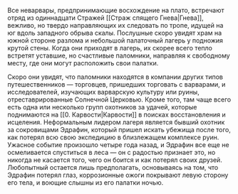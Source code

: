Все неварвары, предпринимающие восхождение на плато, встречают отряд из одиннадцати Стражей [[Страж спящего Гнева|Гнева]], вежливо, но твердо направляющих их следовать по тропе, идущей на юг вдоль западного обрыва скалы. Послушные скоро увидят храм на южной стороне разлома и небольшой палаточный лагерь у подножия крутой стены. Когда они приходят в лагерь, их скорее всего тепло встретят уставшие, но счастливые паломники, направляя к свободному месту, где они могут расположить свои палатки.  

Скоро они увидят, что паломники находятся в компании других типов путешественников — торговцев, пришедших торговать с варварами, и исследователей, изучающих варварскую культуру или руины, отреставрированные Солнечной Церковью. Кроме того, там чаще всего есть одна или несколько групп охотников за удачей, которые поднимаются на [[0. Карвости|Карвости]] в поисках восстановления и исцеления. Неформальным лидером лагеря является бывший охотник за сокровищами Эдрафин, который пришел искать убежища после того, как потерял всю свою экспедицию в близлежащем комплексе руин. Ужасное событие произошло четыре года назад, и Эдрафин все еще не осмеливается спуститься в леса — он с радостью признает это, но никогда не касается того, чего он боится и как потерял своих друзей. Любопытный остается лишь предполагать, основываясь на том, что Эдрафин потерял глаз, коррозионные ожоги покрывают левую сторону его тела, и воющие слышны из его палатки ночью.